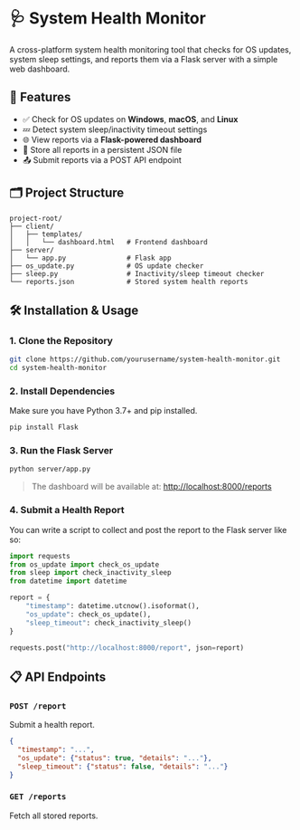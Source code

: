# 🩺 System Health Monitor

A cross-platform system health monitoring tool that checks for OS updates, system sleep settings, and reports them via a Flask server with a simple web dashboard.

## 🚀 Features

* ✅ Check for OS updates on **Windows**, **macOS**, and **Linux**
* 💤 Detect system sleep/inactivity timeout settings
* 🌐 View reports via a **Flask-powered dashboard**
* 💾 Store all reports in a persistent JSON file
* 📤 Submit reports via a POST API endpoint

## 🗂️ Project Structure

```
project-root/
├── client/
│   ├── templates/
│   │   └── dashboard.html   # Frontend dashboard
├── server/
│   └── app.py               # Flask app
├── os_update.py             # OS update checker
├── sleep.py                 # Inactivity/sleep timeout checker
└── reports.json             # Stored system health reports
```

## 🛠️ Installation & Usage

### 1. Clone the Repository

```bash
git clone https://github.com/yourusername/system-health-monitor.git
cd system-health-monitor
```

### 2. Install Dependencies

Make sure you have Python 3.7+ and pip installed.

```bash
pip install Flask
```

### 3. Run the Flask Server

```bash
python server/app.py
```

> The dashboard will be available at: [http://localhost:8000/reports](http://localhost:8000/reports)

### 4. Submit a Health Report

You can write a script to collect and post the report to the Flask server like so:

```python
import requests
from os_update import check_os_update
from sleep import check_inactivity_sleep
from datetime import datetime

report = {
    "timestamp": datetime.utcnow().isoformat(),
    "os_update": check_os_update(),
    "sleep_timeout": check_inactivity_sleep()
}

requests.post("http://localhost:8000/report", json=report)
```

## 📋 API Endpoints

### `POST /report`

Submit a health report.

```json
{
  "timestamp": "...",
  "os_update": {"status": true, "details": "..."},
  "sleep_timeout": {"status": false, "details": "..."}
}
```

### `GET /reports`

Fetch all stored reports.

